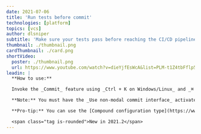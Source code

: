 ```yaml
---
date: 2021-07-06
title: 'Run tests before commit'
technologies: [platform]
topics: [vcs]
author: dlsniper
subtitle: 'Make sure your tests pass before reaching the CI/CD pipeline'
thumbnail: ./thumbnail.png
cardThumbnail: ./card.png
shortVideo:
  poster: ./thumbnail.png
  url: https://www.youtube.com/watch?v=dieYjfEsWcA&list=PLM-t1Z4tbFflp57RnfgjXOdpOg6fLhs_q&index=12
leadin: |
  **How to use:**

  Invoke the _Commit_ feature using _Ctrl + K on Windows/Linux_ and _⌘ + K on macOS_, then select the _Commit options_ and check the **Run Tests** option, then select which test configuration you wish to run.

  **Note:** You must have the _Use non-modal commit interface_ activated before you can use this feature. Check your settings under _Settings/Preferences | Version Control | Commit_.

  **Pro-tip:** You can use the [Compound configuration type](https://www.jetbrains.com/help/go/run-debug-configuration.html#compound-configs) to run more than a single run configuration.

  <span class="tag is-rounded">New in 2021.2</span>
---
```

